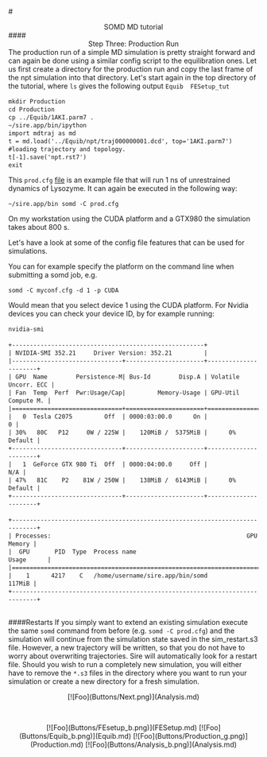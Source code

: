 #<center>SOMD MD tutorial</center>
####<center>Step Three: Production Run </center>
The production run of a simple MD simulation is pretty straight forward and can again be done using a similar config script to the equilibration ones. 
Let us first create a directory for the production run and copy the last frame of the npt simulation into that directory. Let's start again in the top directory of the tutorial, where ```ls``` gives the following output ```Equib  FESetup_tut```

```
mkdir Production
cd Production
cp ../Equib/1AKI.parm7 .
~/sire.app/bin/ipython 
import mdtraj as md
t = md.load('../Equib/npt/traj000000001.dcd', top='1AKI.parm7') #loading trajectory and topology. 
t[-1].save('npt.rst7')
exit

```
This `prod.cfg` [file](config_files/prod.cfg) is an example file that will run 1 ns of unrestrained dynamics of Lysozyme. 
It can again be executed in the following way:

```
~/sire.app/bin somd -C prod.cfg
```
On my workstation using the CUDA platform and a GTX980 the simulation takes about 800 s.

Let's have a look at some of the config file features that can be used for simulations. 

You can for example specify the platform on the command line when submitting a somd job, e.g. 

```
somd -C myconf.cfg -d 1 -p CUDA
```
Would mean that you select device 1 using the CUDA platform. For Nvidia devices you can check your device ID, by for example running: 

```
nvidia-smi

+------------------------------------------------------+                       
| NVIDIA-SMI 352.21     Driver Version: 352.21         |                       
|-------------------------------+----------------------+----------------------+
| GPU  Name        Persistence-M| Bus-Id        Disp.A | Volatile Uncorr. ECC |
| Fan  Temp  Perf  Pwr:Usage/Cap|         Memory-Usage | GPU-Util  Compute M. |
|===============================+======================+======================|
|   0  Tesla C2075         Off  | 0000:03:00.0      On |                    0 |
| 30%   80C   P12     0W / 225W |    120MiB /  5375MiB |      0%      Default |
+-------------------------------+----------------------+----------------------+
|   1  GeForce GTX 980 Ti  Off  | 0000:04:00.0     Off |                  N/A |
| 47%   81C    P2    81W / 250W |    138MiB /  6143MiB |      0%      Default |
+-------------------------------+----------------------+----------------------+
                                                                               
+-----------------------------------------------------------------------------+
| Processes:                                                       GPU Memory |
|  GPU       PID  Type  Process name                               Usage      |
|=============================================================================|
|    1      4217    C   /home/username/sire.app/bin/somd           117MiB |
+-----------------------------------------------------------------------------+


```


####Restarts
If you simply want to extend an existing simulation execute the same `somd` command from before (e.g. `somd -C prod.cfg`) and the simulation will continue from the simulation state saved in the sim_restart.s3 file. However, a new trajectory will be written, so that you do not have to worry about overwriting trajectories. 
Sire will automatically look for a restart file. Should you wish to run a completely new simulation, you will either have to remove the `*.s3` files in the directory where you want to run your simulation or create a new directory for a fresh simulation. 

<center>[![Foo](Buttons/Next.png)](Analysis.md)</center>





&nbsp;
&nbsp;
&nbsp;
<center>[![Foo](Buttons/FEsetup_b.png)](FESetup.md) [![Foo](Buttons/Equib_b.png)](Equib.md) [![Foo](Buttons/Production_g.png)](Production.md) [![Foo](Buttons/Analysis_b.png)](Analysis.md)</center>
